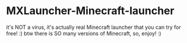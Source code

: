# MXLauncher-Minecraft-launcher
it's NOT a virus, it's actually real Minecraft launcher that you can try for free! :) btw there is SO many versions of Minecraft, so, enjoy! :)
